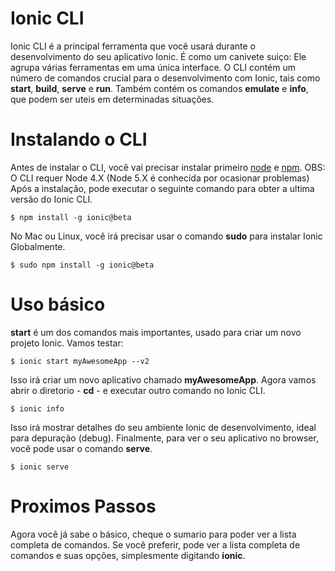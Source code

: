 # Ionic CLI

Ionic CLI é a principal ferramenta que você usará durante o desenvolvimento do seu aplicativo Ionic. É como um canivete suiço: Ele agrupa várias ferramentas em uma única interface. O CLI contém um número de comandos crucial para o desenvolvimento com Ionic, tais como **start**, **build**, **serve** e **run**. Também contém os comandos **emulate** e **info**, que podem ser uteis em determinadas situações.


# Instalando o CLI

Antes de instalar o CLI, você vai precisar instalar primeiro [node](http://ionicframework.com/docs/v2/resources/what-is#node) e [npm](http://ionicframework.com/docs/v2/resources/what-is#npm). OBS: O CLI requer Node 4.X (Node 5.X é conhecida por ocasionar problemas) Após a instalação, pode executar o seguinte comando para obter a ultima versão do Ionic CLI.

```shell
$ npm install -g ionic@beta
```
No Mac ou Linux, você irá precisar usar o comando **sudo** para instalar Ionic Globalmente.

```shell
$ sudo npm install -g ionic@beta
```

# Uso básico

**start** é um dos comandos mais importantes, usado para criar um novo projeto Ionic. Vamos testar:

```shell
$ ionic start myAwesomeApp --v2
```
Isso irá criar um novo aplicativo chamado **myAwesomeApp**. Agora vamos abrir o diretorio  - **cd** - e executar outro comando no Ionic CLI.

```shell
$ ionic info
```
Isso irá mostrar detalhes do seu ambiente Ionic de desenvolvimento, ideal para depuração (debug). Finalmente, para ver o seu aplicativo no browser, você pode usar o comando **serve**.

```shell
$ ionic serve
```

# Proximos Passos

Agora você já sabe o básico, cheque o sumario para poder ver a lista completa de comandos. Se você preferir, pode ver a lista completa de comandos e suas opções, simplesmente digitando **ionic**.
